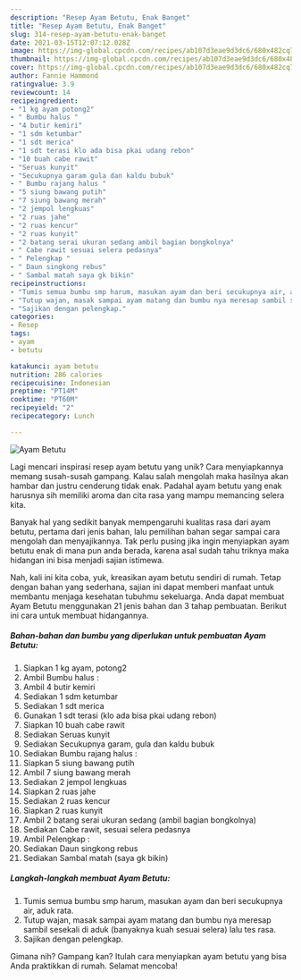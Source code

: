 ```yaml
---
description: "Resep Ayam Betutu, Enak Banget"
title: "Resep Ayam Betutu, Enak Banget"
slug: 314-resep-ayam-betutu-enak-banget
date: 2021-03-15T12:07:12.028Z
image: https://img-global.cpcdn.com/recipes/ab107d3eae9d3dc6/680x482cq70/ayam-betutu-foto-resep-utama.jpg
thumbnail: https://img-global.cpcdn.com/recipes/ab107d3eae9d3dc6/680x482cq70/ayam-betutu-foto-resep-utama.jpg
cover: https://img-global.cpcdn.com/recipes/ab107d3eae9d3dc6/680x482cq70/ayam-betutu-foto-resep-utama.jpg
author: Fannie Hammond
ratingvalue: 3.9
reviewcount: 14
recipeingredient:
- "1 kg ayam potong2"
- " Bumbu halus "
- "4 butir kemiri"
- "1 sdm ketumbar"
- "1 sdt merica"
- "1 sdt terasi klo ada bisa pkai udang rebon"
- "10 buah cabe rawit"
- "Seruas kunyit"
- "Secukupnya garam gula dan kaldu bubuk"
- " Bumbu rajang halus "
- "5 siung bawang putih"
- "7 siung bawang merah"
- "2 jempol lengkuas"
- "2 ruas jahe"
- "2 ruas kencur"
- "2 ruas kunyit"
- "2 batang serai ukuran sedang ambil bagian bongkolnya"
- " Cabe rawit sesuai selera pedasnya"
- " Pelengkap "
- " Daun singkong rebus"
- " Sambal matah saya gk bikin"
recipeinstructions:
- "Tumis semua bumbu smp harum, masukan ayam dan beri secukupnya air, aduk rata."
- "Tutup wajan, masak sampai ayam matang dan bumbu nya meresap sambil sesekali di aduk (banyaknya kuah sesuai selera) lalu tes rasa."
- "Sajikan dengan pelengkap."
categories:
- Resep
tags:
- ayam
- betutu

katakunci: ayam betutu 
nutrition: 286 calories
recipecuisine: Indonesian
preptime: "PT14M"
cooktime: "PT60M"
recipeyield: "2"
recipecategory: Lunch

---
```



![Ayam Betutu](https://img-global.cpcdn.com/recipes/ab107d3eae9d3dc6/680x482cq70/ayam-betutu-foto-resep-utama.jpg)

Lagi mencari inspirasi resep ayam betutu yang unik? Cara menyiapkannya memang susah-susah gampang. Kalau salah mengolah maka hasilnya akan hambar dan justru cenderung tidak enak. Padahal ayam betutu yang enak harusnya sih memiliki aroma dan cita rasa yang mampu memancing selera kita.



Banyak hal yang sedikit banyak mempengaruhi kualitas rasa dari ayam betutu, pertama dari jenis bahan, lalu pemilihan bahan segar sampai cara mengolah dan menyajikannya. Tak perlu pusing jika ingin menyiapkan ayam betutu enak di mana pun anda berada, karena asal sudah tahu triknya maka hidangan ini bisa menjadi sajian istimewa.


Nah, kali ini kita coba, yuk, kreasikan ayam betutu sendiri di rumah. Tetap dengan bahan yang sederhana, sajian ini dapat memberi manfaat untuk membantu menjaga kesehatan tubuhmu sekeluarga. Anda dapat membuat Ayam Betutu menggunakan 21 jenis bahan dan 3 tahap pembuatan. Berikut ini cara untuk membuat hidangannya.

<!--inarticleads1-->

##### Bahan-bahan dan bumbu yang diperlukan untuk pembuatan Ayam Betutu:

1. Siapkan 1 kg ayam, potong2
1. Ambil  Bumbu halus :
1. Ambil 4 butir kemiri
1. Sediakan 1 sdm ketumbar
1. Sediakan 1 sdt merica
1. Gunakan 1 sdt terasi (klo ada bisa pkai udang rebon)
1. Siapkan 10 buah cabe rawit
1. Sediakan Seruas kunyit
1. Sediakan Secukupnya garam, gula dan kaldu bubuk
1. Sediakan  Bumbu rajang halus :
1. Siapkan 5 siung bawang putih
1. Ambil 7 siung bawang merah
1. Sediakan 2 jempol lengkuas
1. Siapkan 2 ruas jahe
1. Sediakan 2 ruas kencur
1. Siapkan 2 ruas kunyit
1. Ambil 2 batang serai ukuran sedang (ambil bagian bongkolnya)
1. Sediakan  Cabe rawit, sesuai selera pedasnya
1. Ambil  Pelengkap :
1. Sediakan  Daun singkong rebus
1. Sediakan  Sambal matah (saya gk bikin)




<!--inarticleads2-->

##### Langkah-langkah membuat Ayam Betutu:

1. Tumis semua bumbu smp harum, masukan ayam dan beri secukupnya air, aduk rata.
1. Tutup wajan, masak sampai ayam matang dan bumbu nya meresap sambil sesekali di aduk (banyaknya kuah sesuai selera) lalu tes rasa.
1. Sajikan dengan pelengkap.




Gimana nih? Gampang kan? Itulah cara menyiapkan ayam betutu yang bisa Anda praktikkan di rumah. Selamat mencoba!
